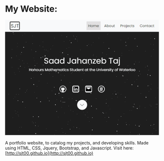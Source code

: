 # My Website:
<p style="text-align:center"><img src="./Preview.PNG" title="Preview" alt="Preview" /></p>

A portfolio website, to catalog my projects, and developing skills.
Made using HTML, CSS, Jquery, Bootstrap, and Javascript.
Visit here: [http://sjt00.github.io](http://sjt00.github.io)
